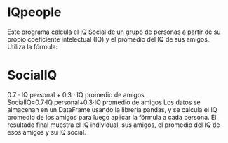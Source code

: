 # IQpeople
Este programa calcula el IQ Social de un grupo de personas a partir de su propio coeficiente intelectual (IQ) y el promedio del IQ de sus amigos. Utiliza la fórmula:

SocialIQ
=
0.7
⋅
IQ personal
+
0.3
⋅
IQ promedio de amigos
SocialIQ=0.7⋅IQ personal+0.3⋅IQ promedio de amigos
Los datos se almacenan en un DataFrame usando la librería pandas, y se calcula el IQ promedio de los amigos para luego aplicar la fórmula a cada persona. El resultado final muestra el IQ individual, sus amigos, el promedio del IQ de esos amigos y su IQ social.
